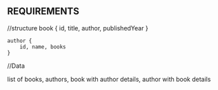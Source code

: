 ## REQUIREMENTS

//structure
    book {
        id, title, author, publishedYear
    }

    author {
        id, name, books
    }


//Data

list of books, authors, book with author details, author with book details
